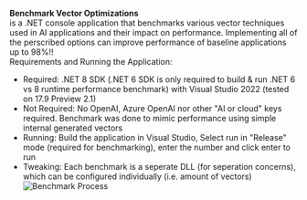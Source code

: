**Benchmark Vector Optimizations**  
is a .NET console application that benchmarks various vector techniques used in AI applications and their impact on performance. Implementing all of the perscribed options can improve performance of baseline applications up to 98%!!    
Requirements and Running the Application:
- Required: .NET 8 SDK (.NET 6 SDK is only required to build & run .NET 6 vs 8 runtime performance benchmark) with Visual Studio 2022 (tested on 17.9 Preview 2.1)  
- Not Required: No OpenAI, Azure OpenAI nor other "AI or cloud" keys required. Benchmark was done to mimic performance using simple internal generated vectors  
- Running: Build the application in Visual Studio, Select run in "Release" mode (required for benchmarking), enter the number and click enter to run  
- Tweaking: Each benchmark is a seperate DLL (for seperation concerns), which can be configured individually (i.e. amount of vectors)  
![Benchmark Process](https://github.com/bartczernicki/VectorEmbeddingsSimilarityOptimizations/blob/master/Images/BenchmarkProcess.gif)
